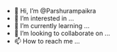 - 👋 Hi, I’m @Parshurampaikra
- 👀 I’m interested in ...
- 🌱 I’m currently learning ...
- 💞️ I’m looking to collaborate on ...
- 📫 How to reach me ...

<!---
Parshurampaikra/Parshurampaikra is a ✨ special ✨ repository because its `README.md` (this file) appears on your GitHub profile.
You can click the Preview link to take a look at your changes.
--->
